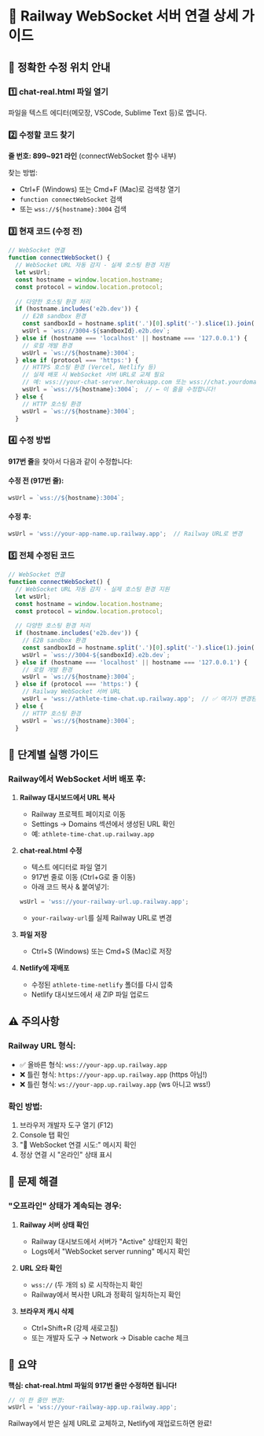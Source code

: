 # 🚀 Railway WebSocket 서버 연결 상세 가이드

## 📍 정확한 수정 위치 안내

### 1️⃣ **chat-real.html 파일 열기**

파일을 텍스트 에디터(메모장, VSCode, Sublime Text 등)로 엽니다.

### 2️⃣ **수정할 코드 찾기**

**줄 번호: 899~921 라인** (connectWebSocket 함수 내부)

찾는 방법:
- Ctrl+F (Windows) 또는 Cmd+F (Mac)로 검색창 열기
- `function connectWebSocket` 검색
- 또는 `wss://${hostname}:3004` 검색

### 3️⃣ **현재 코드 (수정 전)**

```javascript
// WebSocket 연결
function connectWebSocket() {
  // WebSocket URL 자동 감지 - 실제 호스팅 환경 지원
  let wsUrl;
  const hostname = window.location.hostname;
  const protocol = window.location.protocol;
  
  // 다양한 호스팅 환경 처리
  if (hostname.includes('e2b.dev')) {
    // E2B sandbox 환경
    const sandboxId = hostname.split('.')[0].split('-').slice(1).join('-');
    wsUrl = `wss://3004-${sandboxId}.e2b.dev`;
  } else if (hostname === 'localhost' || hostname === '127.0.0.1') {
    // 로컬 개발 환경
    wsUrl = `ws://${hostname}:3004`;
  } else if (protocol === 'https:') {
    // HTTPS 호스팅 환경 (Vercel, Netlify 등)
    // 실제 배포 시 WebSocket 서버 URL로 교체 필요
    // 예: wss://your-chat-server.herokuapp.com 또는 wss://chat.yourdomain.com
    wsUrl = `wss://${hostname}:3004`;  // ← 이 줄을 수정합니다!
  } else {
    // HTTP 호스팅 환경
    wsUrl = `ws://${hostname}:3004`;
  }
```

### 4️⃣ **수정 방법**

**917번 줄**을 찾아서 다음과 같이 수정합니다:

#### 수정 전 (917번 줄):
```javascript
wsUrl = `wss://${hostname}:3004`;
```

#### 수정 후:
```javascript
wsUrl = 'wss://your-app-name.up.railway.app';  // Railway URL로 변경
```

### 5️⃣ **전체 수정된 코드**

```javascript
// WebSocket 연결
function connectWebSocket() {
  // WebSocket URL 자동 감지 - 실제 호스팅 환경 지원
  let wsUrl;
  const hostname = window.location.hostname;
  const protocol = window.location.protocol;
  
  // 다양한 호스팅 환경 처리
  if (hostname.includes('e2b.dev')) {
    // E2B sandbox 환경
    const sandboxId = hostname.split('.')[0].split('-').slice(1).join('-');
    wsUrl = `wss://3004-${sandboxId}.e2b.dev`;
  } else if (hostname === 'localhost' || hostname === '127.0.0.1') {
    // 로컬 개발 환경
    wsUrl = `ws://${hostname}:3004`;
  } else if (protocol === 'https:') {
    // Railway WebSocket 서버 URL
    wsUrl = 'wss://athlete-time-chat.up.railway.app';  // ✅ 여기가 변경된 부분!
  } else {
    // HTTP 호스팅 환경
    wsUrl = `ws://${hostname}:3004`;
  }
```

## 📝 단계별 실행 가이드

### Railway에서 WebSocket 서버 배포 후:

1. **Railway 대시보드에서 URL 복사**
   - Railway 프로젝트 페이지로 이동
   - Settings → Domains 섹션에서 생성된 URL 확인
   - 예: `athlete-time-chat.up.railway.app`

2. **chat-real.html 수정**
   - 텍스트 에디터로 파일 열기
   - 917번 줄로 이동 (Ctrl+G로 줄 이동)
   - 아래 코드 복사 & 붙여넣기:
   ```javascript
   wsUrl = 'wss://your-railway-url.up.railway.app';
   ```
   - `your-railway-url`를 실제 Railway URL로 변경

3. **파일 저장**
   - Ctrl+S (Windows) 또는 Cmd+S (Mac)로 저장

4. **Netlify에 재배포**
   - 수정된 `athlete-time-netlify` 폴더를 다시 압축
   - Netlify 대시보드에서 새 ZIP 파일 업로드

## ⚠️ 주의사항

### Railway URL 형식:
- ✅ 올바른 형식: `wss://your-app.up.railway.app`
- ❌ 틀린 형식: `https://your-app.up.railway.app` (https 아님!)
- ❌ 틀린 형식: `ws://your-app.up.railway.app` (ws 아니고 wss!)

### 확인 방법:
1. 브라우저 개발자 도구 열기 (F12)
2. Console 탭 확인
3. "🔌 WebSocket 연결 시도:" 메시지 확인
4. 정상 연결 시 "온라인" 상태 표시

## 🔧 문제 해결

### "오프라인" 상태가 계속되는 경우:

1. **Railway 서버 상태 확인**
   - Railway 대시보드에서 서버가 "Active" 상태인지 확인
   - Logs에서 "WebSocket server running" 메시지 확인

2. **URL 오타 확인**
   - `wss://` (두 개의 s) 로 시작하는지 확인
   - Railway에서 복사한 URL과 정확히 일치하는지 확인

3. **브라우저 캐시 삭제**
   - Ctrl+Shift+R (강제 새로고침)
   - 또는 개발자 도구 → Network → Disable cache 체크

## 📌 요약

**핵심: chat-real.html 파일의 917번 줄만 수정하면 됩니다!**

```javascript
// 이 한 줄만 변경:
wsUrl = 'wss://your-railway-app.up.railway.app';
```

Railway에서 받은 실제 URL로 교체하고, Netlify에 재업로드하면 완료!